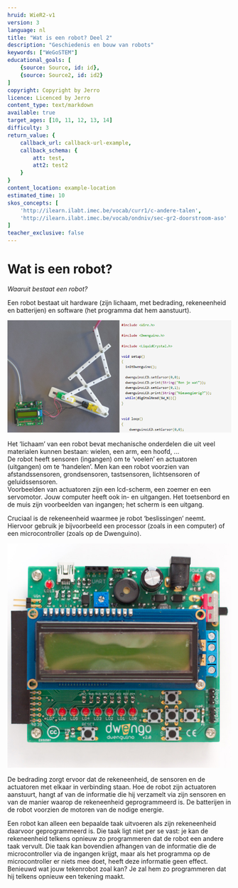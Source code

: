 ```yaml
---
hruid: WieR2-v1
version: 3
language: nl
title: "Wat is een robot? Deel 2"
description: "Geschiedenis en bouw van robots"
keywords: ["WeGoSTEM"]
educational_goals: [
    {source: Source, id: id}, 
    {source: Source2, id: id2}
]
copyright: Copyright by Jerro
licence: Licenced by Jerro
content_type: text/markdown
available: true
target_ages: [10, 11, 12, 13, 14]
difficulty: 3
return_value: {
    callback_url: callback-url-example,
    callback_schema: {
        att: test,
        att2: test2
    }
}
content_location: example-location
estimated_time: 10
skos_concepts: [
    'http://ilearn.ilabt.imec.be/vocab/curr1/c-andere-talen', 
    'http://ilearn.ilabt.imec.be/vocab/ondniv/sec-gr2-doorstroom-aso'
]
teacher_exclusive: false
---
```


# Wat is een robot?

*Waaruit bestaat een robot?* 

Een robot bestaat uit hardware (zijn lichaam, met bedrading, rekeneenheid en batterijen) en software (het programma dat hem aanstuurt).  

![](embed/hardsoftware.png "Hardware en Software")

Het ‘lichaam’ van een robot bevat mechanische onderdelen die uit veel materialen kunnen bestaan: wielen, een arm, een hoofd, ...  
De robot heeft sensoren (ingangen) om te ‘voelen’ en actuatoren (uitgangen) om te ‘handelen’. Men kan een robot voorzien van afstandssensoren, grondsensoren, tastsensoren, lichtsensoren of geluidssensoren.  
Voorbeelden van actuatoren zijn een lcd-scherm, een zoemer en een servomotor. Jouw computer heeft ook in- en uitgangen. Het toetsenbord en de muis zijn voorbeelden van ingangen; het scherm is een uitgang. 

Cruciaal is de rekeneenheid waarmee je robot ‘beslissingen’ neemt. Hiervoor gebruik je bijvoorbeeld een processor (zoals in een computer) of een microcontroller (zoals op de Dwenguino). 

![](embed/Dwenguinobordje.png "Rekeneenheid")

De bedrading zorgt ervoor dat de rekeneenheid, de sensoren en de actuatoren met elkaar in verbinding staan. Hoe de robot zijn actuatoren aanstuurt, hangt af van de informatie die hij verzamelt via zijn sensoren en van de manier waarop de rekeneenheid geprogrammeerd is. De batterijen in de robot voorzien de motoren van de nodige energie. 

Een robot kan alleen een bepaalde taak uitvoeren als zijn rekeneenheid daarvoor geprogrammeerd is. Die taak ligt niet per se vast: je kan de rekeneenheid telkens opnieuw zo programmeren dat de robot een andere taak vervult. Die taak kan bovendien afhangen van de informatie die de microcontroller via de ingangen krijgt, maar als het programma op de microcontroller er niets mee doet, heeft deze informatie geen effect.  
Benieuwd wat jouw tekenrobot zoal kan? Je zal hem zo programmeren dat hij telkens opnieuw een tekening maakt.
